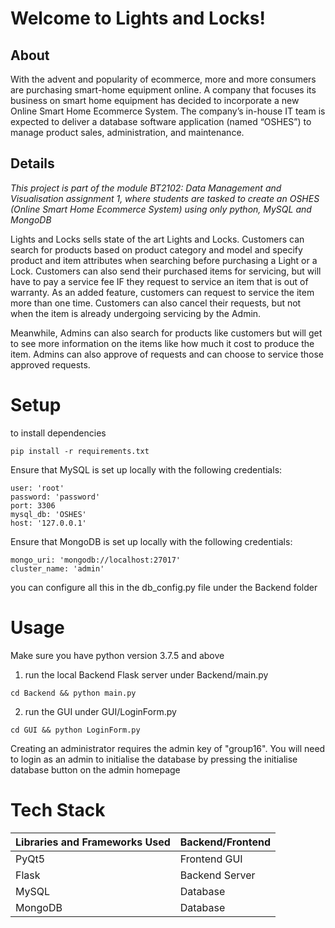 # Welcome to Lights and Locks!

## About

With the advent and popularity of ecommerce, more and more consumers are purchasing smart-home equipment online. A company that focuses its business on smart home equipment has decided to incorporate a new Online Smart Home Ecommerce System. The company’s in-house IT team is expected to deliver a database software application (named “OSHES”) to manage product sales, administration, and maintenance.

## Details
_This project is part of the module BT2102: Data Management and Visualisation assignment 1, where students are tasked to create an OSHES (Online Smart Home Ecommerce System) using only python, MySQL and MongoDB_

Lights and Locks sells state of the art Lights and Locks. Customers can search for products based on product category and model and specify product and item attributes when searching before purchasing a Light or a Lock. Customers can also send their purchased items for servicing, but will have to pay a service fee IF they request to service an item that is out of warranty. As an added feature, customers can request to service the item more than one time. Customers can also cancel their requests, but not when the item is already undergoing servicing by the Admin.

Meanwhile, Admins can also search for products like customers but will get to see more information on the items like how much it cost to produce the item. Admins can also approve of requests and can choose to service those approved requests.

# Setup 
to install dependencies


```pip install -r requirements.txt```

Ensure that MySQL is set up locally with the following credentials:
```
user: 'root'
password: 'password'
port: 3306
mysql_db: 'OSHES'
host: '127.0.0.1'
```

Ensure that MongoDB is set up locally with the following credentials:
```
mongo_uri: 'mongodb://localhost:27017'
cluster_name: 'admin'
```

you can configure all this in the db_config.py file under the Backend folder

# Usage
Make sure you have python version 3.7.5 and above

1) run the local Backend Flask server under Backend/main.py

```
cd Backend && python main.py
```
2) run the GUI under GUI/LoginForm.py

```
cd GUI && python LoginForm.py
```

Creating an administrator requires the admin key of "group16". You will need to login as an admin to initialise the database by pressing the initialise database button on the admin homepage

# Tech Stack
| Libraries and Frameworks Used| Backend/Frontend     |
| ----------- | ---------- |
| PyQt5      | Frontend GUI |
| Flask | Backend Server |
| MySQL   | Database |
| MongoDB | Database |
